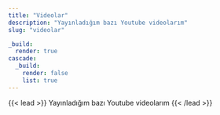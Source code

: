 ```yaml
---
title: "Videolar"
description: "Yayınladığım bazı Youtube videolarım"
slug: "videolar"

_build:
  render: true
cascade:
  _build:
    render: false
    list: true
---
```


{{< lead >}}
Yayınladığım bazı Youtube videolarım 
{{< /lead >}}